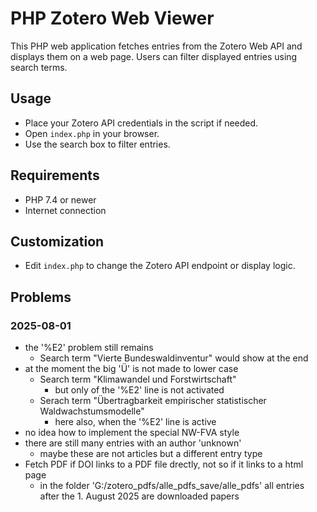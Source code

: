 # PHP Zotero Web Viewer

This PHP web application fetches entries from the Zotero Web API and displays them on a web page. Users can filter displayed entries using search terms.

## Usage

- Place your Zotero API credentials in the script if needed.
- Open `index.php` in your browser.
- Use the search box to filter entries.

## Requirements

- PHP 7.4 or newer
- Internet connection

## Customization

- Edit `index.php` to change the Zotero API endpoint or display logic.

## Problems

### 2025-08-01

- the '%E2' problem still remains
  - Search term "Vierte Bundeswaldinventur" would show at the end
- at the moment the big 'Ü' is not made to lower case
  - Search term "Klimawandel und Forstwirtschaft"
    - but only of the '%E2' line is not activated
  - Serach term "Übertragbarkeit empirischer statistischer Waldwachstumsmodelle"
    - here also, when the '%E2' line is active
- no idea how to implement the special NW-FVA style
- there are still many entries with an author 'unknown'
  - maybe these are not articles but a different entry type
- Fetch PDF if DOI links to a PDF file drectly, not so if it links to a html page
  - in the folder 'G:/zotero_pdfs/alle_pdfs_save/alle_pdfs' all entries after the 1. August 2025 are downloaded papers
